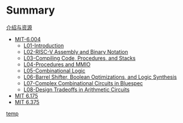# Summary

[介绍与资源](./介绍.md)

- [MIT-6.004](./MIT6.004.md)
  - [L01-Introduction](./MIT6.004/L01.md)
  - [L02-RISC-V Assembly and Binary Notation](./MIT6.004/L02.md)
  - [L03-Compiling Code, Procedures, and Stacks](./MIT6.004/L03.md)
  - [L04-Procedures and MMIO](./MIT6.004/L04.md)
  - [L05-Combinational Logic](./MIT6.004/L05.md)
  - [L06-Barrel Shifter, Boolean Optimizations, and Logic Synthesis](./MIT6.004/L06.md)
  - [L07-Complex Combinational Circuits in Bluespec](./MIT6.004/L07.md)
  - [L08-Design Tradeoffs in Arithmetic Circuits](./MIT6.004/L08.md)
- [MIT 6.175](./MIT6.175.md)
- [MIT 6.375](./MIT6.375.md)

[temp](./temp.md)

<!-- 视频选集
(1/25)
自动连播

P1
L01 Introduction
54:14
P2
L02 RISC-V Assembly
50:34
P3
L03 Compiling Code, Procedures, and Stacks
53:35
P4
L04 Procedures and MMIO
52:28
P5
L05 Combinational Logic
54:00
P6
L06 Barrel Shifter, Boolean Optimizations, and Logic Synthesis
46:19
P7
L07 Complex Combinational Circuits in Bluespec
52:48
P8
L08 Design Tradeoffs in Arithmetic Circuits
53:20
P9
L09 Sequential Circuits
50:32
P10
L10 Sequential Circuits Modules with Guarded Interfaces
52:44
P11
L11 Hardware Synthesis in Bluespec
51:42
P12
L12 Module Interfaces and Concurrency
48:44
P13
L13 Implementing RISC-V Processor in Hardware
52:22
P14
L14 Multicycle Processors
53:47
P15
L15 The Memory Hierarchy
50:58
P16
L16 Memory Systems: Design and Implementation
53:56
P17
L17 Operating Systems
52:15
P18
L18 Virtual Memory
51:17
P19
L19 Introduction to Pipelining
53:08
P20
L20 Processor Pipelining
53:42
P21
L21 Implementing Pipelines
45:23
P22
L22 Synchronization
46:01
P23
L23 Implementing Processor Pipelines
52:24
P24
L24 The Digital Abstraction and Sequential Timing Constraints
47:42
P25
L25 Cache Coherence
48:21 -->